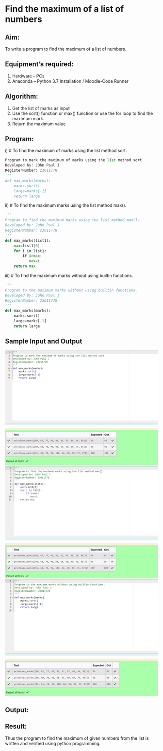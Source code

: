 # Find the maximum of a list of numbers
## Aim:
To write a program to find the maximum of a list of numbers.
## Equipment’s required:
1.	Hardware – PCs
2.	Anaconda – Python 3.7 Installation / Moodle-Code Runner
## Algorithm:
1.	Get the list of marks as input
2.	Use the sort() function or max() function or use the for loop to find the maximum mark.
3.	Return the maximum value
## Program:

i)	# To find the maximum of marks using the list method sort.
```Python
Program to mark the maximum of marks using the list method sort
Developed by: JOhn Paul J
RegisterNumber: 23011778
'''
def max_marks(marks):
    marks.sort()
    large=marks[-1]
    return large


```

ii)	# To find the maximum marks using the list method max().
```Python
''' 
Program to find the maximum marks using the list method max().
Developed by: John Paul J
RegisterNumber: 23011778
'''
def max_marks(list1):
    max=list1[0]
    for i in list1:
        if i>max:
           max=i
    return max


```

iii) # To find the maximum marks without using builtin functions.
```Python
''' 
Program to the maximum marks without using builtin functions.
Developed by: John Paul j
RegisterNumber: 23011778
'''
def max_marks(marks):
    marks.sort()
    large=marks[-1]
    return large


```
## Sample Input and Output
![output](/output1.png) 
![output](/output2.png)
![output](/output3.png)

## Output:

## Result:
Thus the program to find the maximum of given numbers from the list is written and verified using python programming.